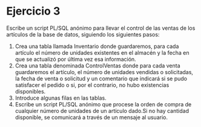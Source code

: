 # Ejercicio 3
Escribe un script PL/SQL anónimo para llevar el control de las ventas de los artículos de la base de datos, siguiendo los siguientes pasos:

1. Crea una tabla llamada Inventario donde guardaremos, para cada artículo el número de unidades existentes en el almacén y la fecha en que se actualizó por última vez esa información.
2. Crea una tabla denominada ControlVentas donde para cada venta guardaremos el artículo, el número de unidades vendidas o solicitadas, la fecha de venta o solicitud y un comentario que indicará si se pudo satisfacer el pedido o si, por el contrario, no hubo existencias disponibles.
3. Introduce algunas filas en las tablas.
4. Escribe un script PL/SQL anónimo que procese la orden de compra de cualquier número de unidades de un artículo dado.Si no hay cantidad disponible, se comunicará a través de un mensaje al usuario.